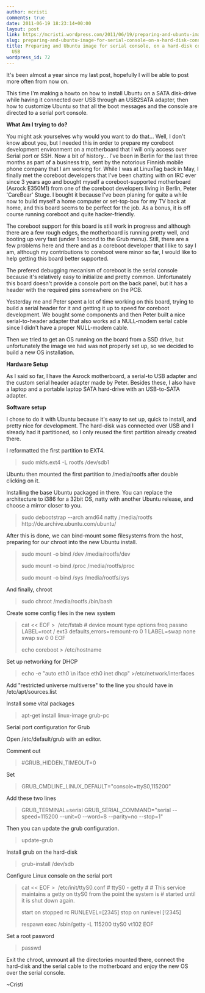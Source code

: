 ```yaml
---
author: mcristi
comments: true
date: 2011-06-19 18:23:14+00:00
layout: post
link: https://mcristi.wordpress.com/2011/06/19/preparing-and-ubuntu-image-for-serial-console-on-a-hard-disk-connected-over-usb/
slug: preparing-and-ubuntu-image-for-serial-console-on-a-hard-disk-connected-over-usb
title: Preparing and Ubuntu image for serial console, on a hard-disk connected over
  USB
wordpress_id: 72
---
```


It's been almost a year since my last post, hopefully I will be able to post more often from now on.

This time I'm making a howto on how to install Ubuntu on a SATA disk-drive while having it connected over USB through an USB2SATA adapter, then how to customize Ubuntu so that all the boot messages and the console are directed to a serial port console.

**What Am I trying to do?**

You might ask yourselves why would you want to do that... Well, I don't know about you, but I needed this in order to prepare my coreboot development environment on a motherboard that I will only access over Serial port or SSH. Now a bit of history... I've been in Berlin for the last three months as part of a business trip, sent by the notorious Finnish mobile phone company that I am working for. While I was at LinuxTag back in May, I finally met the coreboot developers that I've been chatting with on IRC ever since 3 years ago and bought myself a coreboot-supported motherboard (Asrock E350M1) from one of the coreboot developers living in Berlin, Peter 'CareBear\' Stuge. I bought it because I've been planing for quite a while now to build myself a home computer or set-top-box for my TV back at home, and this board seems to be perfect for the job. As a bonus, it is off course running coreboot and quite hacker-friendly.

The coreboot support for this board is still work in progress and although there are a few rough edges, the motherboard is running pretty well, and booting up very fast (under 1 second to the Grub menu). Still, there are a few problems here and there and as a coreboot developer that I like to say I am, although my contributions to coreboot were minor so far, I would like to help getting this board better supported.

The prefered debugging mecanism of coreboot is the serial console because it's relatively easy to initialize and pretty common. Unfortunately this board doesn't provide a console port on the back panel, but it has a header with the required pins somewhere on the PCB.

Yesterday me and Peter spent a lot of time working on this board, trying to build a serial header for it and getting it up to speed for coreboot development. We bought some components and then Peter built a nice serial-to-header adapter that also works ad a NULL-modem serial cable since I didn't have a proper NULL-modem cable.

Then we tried to get an OS running on the board from a SSD drive, but unfortunately the image we had was not properly set up, so we decided to build a new OS installation.

**Hardware Setup**

As I said so far, I have the Asrock motherboard, a serial-to USB adapter and the custom serial header adapter made by Peter. Besides these, I also have a laptop and a portable laptop SATA hard-drive with an USB-to-SATA adapter.

**Software setup**

I chose to do it with Ubuntu because it's easy to set up, quick to install, and pretty nice for development. The hard-disk was connected over USB and I slready had it partitioned, so I only reused the first partition already created there.

I reformatted the first partition to EXT4.


<blockquote>sudo mkfs.ext4 -L rootfs /dev/sdb1</blockquote>


Ubuntu then mounted the first partition to /media/rootfs after double clicking on it.

Installing the base Ubuntu packaged in there. You can replace the architecture to i386 for a 32bit OS, natty with another Ubuntu release, and choose a mirror closer to you.


<blockquote>sudo debootstrap --arch amd64 natty /media/rootfs http://de.archive.ubuntu.com/ubuntu/</blockquote>


After this is done, we can bind-mount some filesystems from the host, preparing for our chroot into the new Ubuntu install.


<blockquote>sudo mount -o bind /dev /media/rootfs/dev

sudo mount -o bind /proc /media/rootfs/proc

sudo mount -o bind /sys /media/rootfs/sys</blockquote>


And finally, chroot


<blockquote>sudo chroot /media/rootfs /bin/bash</blockquote>


Create some config files in the new system


<blockquote>cat << EOF >  /etc/fstab
# device mount type options freq passno
LABEL=root / ext3 defaults,errors=remount-ro 0 1
LABEL=swap none swap sw 0 0
EOF

echo coreboot > /etc/hostname</blockquote>


Set up networking for DHCP


<blockquote>echo -e "auto eth0 \n iface eth0 inet dhcp" >/etc/network/interfaces</blockquote>


Add "restricted universe multiverse" to the line you should have in /etc/apt/sources.list

Install some vital packages


<blockquote>apt-get install linux-image grub-pc</blockquote>


Serial port configuration for Grub

Open /etc/default/grub with an editor.

Comment out


<blockquote>#GRUB_HIDDEN_TIMEOUT=0</blockquote>


Set


<blockquote>GRUB_CMDLINE_LINUX_DEFAULT="console=ttyS0,115200"</blockquote>


Add these two lines


<blockquote>GRUB_TERMINAL=serial
GRUB_SERIAL_COMMAND="serial --speed=115200 --unit=0 --word=8 --parity=no --stop=1"</blockquote>


Then you can update the grub configuration.


<blockquote>update-grub</blockquote>


Install grub on the hard-disk


<blockquote>grub-install /dev/sdb</blockquote>


Configure Linux console on the serial port


<blockquote>cat << EOF >  /etc/init/ttyS0.conf
# ttyS0 - getty
#
# This service maintains a getty on ttyS0 from the point the system is
# started until it is shut down again.

start on stopped rc RUNLEVEL=[2345]
stop on runlevel [!2345]

respawn
exec /sbin/getty -L 115200 ttyS0 vt102
EOF</blockquote>


Set a root pasword


<blockquote>passwd</blockquote>


Exit the chroot, unmount all the directories mounted there, connect the hard-disk and the serial cable to the motherboard and enjoy the new OS over the serial console.

~Cristi
